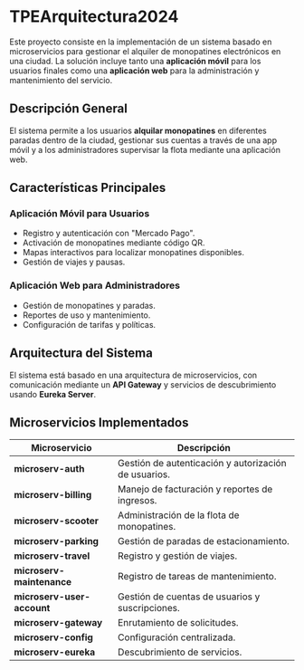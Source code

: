 # TPEArquitectura2024

Este proyecto consiste en la implementación de un sistema basado en microservicios para gestionar el alquiler de monopatines electrónicos en una ciudad. La solución incluye tanto una **aplicación móvil** para los usuarios finales como una **aplicación web** para la administración y mantenimiento del servicio.

## Descripción General

El sistema permite a los usuarios **alquilar monopatines** en diferentes paradas dentro de la ciudad, gestionar sus cuentas a través de una app móvil y a los administradores supervisar la flota mediante una aplicación web.

## Características Principales

### Aplicación Móvil para Usuarios
- Registro y autenticación con "Mercado Pago".
- Activación de monopatines mediante código QR.
- Mapas interactivos para localizar monopatines disponibles.
- Gestión de viajes y pausas.

### Aplicación Web para Administradores
- Gestión de monopatines y paradas.
- Reportes de uso y mantenimiento.
- Configuración de tarifas y políticas.

## Arquitectura del Sistema

El sistema está basado en una arquitectura de microservicios, con comunicación mediante un **API Gateway** y servicios de descubrimiento usando **Eureka Server**.

## Microservicios Implementados

| Microservicio          | Descripción                                                        |
|------------------------|--------------------------------------------------------------------|
| **microserv-auth**     | Gestión de autenticación y autorización de usuarios.               |
| **microserv-billing**  | Manejo de facturación y reportes de ingresos.                      |
| **microserv-scooter**  | Administración de la flota de monopatines.                         |
| **microserv-parking**  | Gestión de paradas de estacionamiento.                             |
| **microserv-travel**   | Registro y gestión de viajes.                                      |
| **microserv-maintenance** | Registro de tareas de mantenimiento.                           |
| **microserv-user-account** | Gestión de cuentas de usuarios y suscripciones.               |
| **microserv-gateway**  | Enrutamiento de solicitudes.                                       |
| **microserv-config**   | Configuración centralizada.                                        |
| **microserv-eureka**   | Descubrimiento de servicios.                                       |
